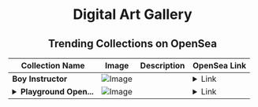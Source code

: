 <div align="center">

# Digital Art Gallery

## Trending Collections on OpenSea

| Collection Name                       | Image                                                                                     | Description                       | OpenSea Link                                                                                          |
|---------------------------------------|-------------------------------------------------------------------------------------------|-----------------------------------|--------------------------------------------------------------------------------------------------------|
| **Boy Instructor** | ![Image](https://i.seadn.io/s/raw/files/c5943a1b6613147448bd86e5949fcda4.jpg?w=500&auto=format?w=200&auto=format) |  | <details><summary>Link</summary>[Boy Instructor](https://opensea.io/collection/boy-instructor)</details> |
| **<details><summary>Playground Open...</summary>Playground Open Ticketing Ecosystem Event 12338</details>** | ![Image](https://i.seadn.io/s/raw/files/ad4b567b5e819f5eb9dc8588aeb6896f.png?w=500&auto=format?w=200&auto=format) |  | <details><summary>Link</summary>[Playground Open Ticketing Ecosystem Event 12338](https://opensea.io/collection/playground-open-ticketing-ecosystem-event-12338)</details> |

</div>
